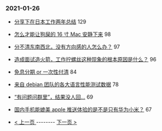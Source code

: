 ### 2021-01-26 
- [分享下在日本工作两年总结](https://www.v2ex.com/t/748274) 129
- [怎么才能让狗屎的 16 寸 Mac 安静下来](https://www.v2ex.com/t/748330) 98
- [分不清东南西北，没有方向感的人怎么办？](https://www.v2ex.com/t/748429) 97
- [造成面试造火箭，工作拧螺丝这种现象的根本原因是什么？](https://www.v2ex.com/t/748372) 96
- [免息分期 or 一次性付清](https://www.v2ex.com/t/748319) 84
- [来自 debian 团队的各大语言性能测试数据](https://www.v2ex.com/t/748518) 78
- [“有问题问群里”，结果没人回…](https://www.v2ex.com/t/748364) 69
- [国内手机能媲美 apple 推送体验的是不是只有华为小米？](https://www.v2ex.com/t/748292) 67 

- [ < 上一页 ](https://github.com/able8/v2ex-hot-record/blob/master/2021-01-25.md) -------- [ 下一页 > ](https://github.com/able8/v2ex-hot-record/blob/master/2021-01-27.md)
